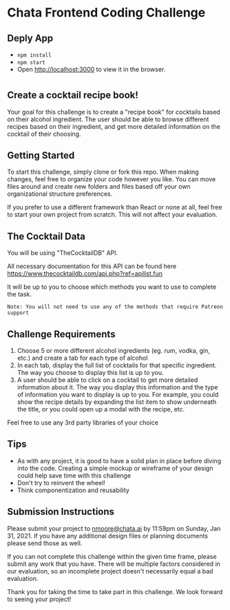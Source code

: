 # Chata Frontend Coding Challenge

## Deply App
- `npm install`
- `npm start`
- Open [http://localhost:3000](http://localhost:3000) to view it in the browser.

#

## Create a cocktail recipe book!

Your goal for this challenge is to create a "recipe book" for cocktails based on their alcohol ingredient. The user should be able to browse different recipes based on their ingredient, and get more detailed information on the cocktail of their choosing.

## Getting Started

To start this challenge, simply clone or fork this repo. When making changes, feel free to organize your code however you like. You can move files around and create new folders and files based off your own organizational structure preferences.

If you prefer to use a different framework than React or none at all, feel free to start your own project from scratch. This will not affect your evaluation.

## The Cocktail Data

You will be using "TheCocktailDB" API.

All necessary documentation for this API can be found here https://www.thecocktaildb.com/api.php?ref=apilist.fun

It will be up to you to choose which methods you want to use to complete the task.

`Note: You will not need to use any of the methods that require Patreon support`

## Challenge Requirements

1. Choose 5 or more different alcohol ingredients (eg. rum, vodka, gin, etc.) and create a tab for each type of alcohol
2. In each tab, display the full list of cocktails for that specific ingredient. The way you choose to display this list is up to you.
3. A user should be able to click on a cocktail to get more detailed information about it. The way you display this information and the type of information you want to display is up to you. For example, you could show the recipe details by expanding the list item to show underneath the title, or you could open up a modal with the recipe, etc.

Feel free to use any 3rd party libraries of your choice

## Tips

- As with any project, it is good to have a solid plan in place before diving into the code. Creating a simple mockup or wireframe of your design could help save time with this challenge
- Don't try to reinvent the wheel!
- Think componentization and reusability

## Submission Instructions

Please submit your project to nmoore@chata.ai by 11:59pm on Sunday, Jan 31, 2021. If you have any additional design files or planning documents please send those as well.

If you can not complete this challenge within the given time frame, please submit any work that you have. There will be multiple factors considered in our evaluation, so an incomplete project doesn't necessarily equal a bad evaluation.

Thank you for taking the time to take part in this challenge. We look forward to seeing your project!

